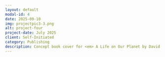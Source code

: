 ```yaml
---
layout: default
modal-id: 4
date: 2025-09-10
img: projectpic3-3.png
alt: project-four
project-date: July 2025
client: Self-Initiated
category: Publishing
description: Concept book cover for <em> A Life on Our Planet by David Attenborough </em>, featuring a risograph-inspired illustration created in Clip Studio Paint and refined using Adobe Illustrator and Photoshop.
---
```

